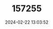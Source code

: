 ---
title: "157255"
category: "Tenuidactylus caspius"
draft: false
date: 2024-02-22 13:03:52
languages:
  French: ["Cyrtodactyle de la Caspienne"]
  Tajik: ["Gekkoni Luchanguschti Kaspijay"]
  German: ["Kaspischer Bogenfingergecko", "Nacktfingergecko"]
  Russian: ["Kaspisky Golopaly Gekkon"]
  Azerbaijani: ["Kheser Gekkonu"]
  English: ["Caspian Bent-toed Gecko"]
---